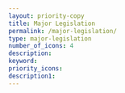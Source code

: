 ```yaml
---
layout: priority-copy
title: Major Legislation
permalink: /major-legislation/
type: major-legislation
number_of_icons: 4
description: 
keyword: 
priority_icons: 
description1:
---
```




